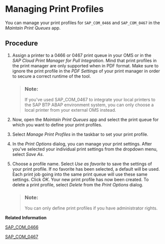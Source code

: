 <!-- loioa3b74f72fe854a4d877332590fff5608 -->

# Managing Print Profiles

You can manage your print profiles for `SAP_COM_0466` and `SAP_COM_0467` in the *Maintain Print Queues* app.



## Procedure

1.  Assign a printer to a 0466 or 0467 print queue in your OMS or in the *SAP Cloud Print Manager for Pull Integration*. Mind that print profiles in the print manager are only supported when in PDF format. Make sure to ignore the print profile in the *PDF Settings* of your print manager in order to secure a correct runtime of the tool.

    > ### Note:  
    > If you've used SAP\_COM\_0467 to integrate your local printers to the SAP BTP ABAP environment system, you can only choose a local printer from your external OMS instead.

2.  Now, open the *Maintain Print Queues* app and select the print queue for which you want to define your print profiles.

3.  Select *Manage Print Profiles* in the taskbar to set your print profile.

4.  In the *Print Options* dialog, you can manage your print settings. After you've selected your individual print settings from the dropdown menu, select *Save As*.

5.  Choose a profile name. Select *Use as favorite* to save the settings of your print profile. If no favorite has been selected, a default will be used. Each print job going into the same print queue will use these same settings. Click *OK*. Your new print profile has now been created. To delete a print profile, select *Delete* from the *Print Options* dialog.

    > ### Note:  
    > You can only define print profiles if you have administrator rights.


**Related Information**  


[SAP\_COM\_0466](sap-com-0466-524c13a.md "This document describes the configuration steps that have to be carried out by customers to set up the integration between SAP BTP ABAP environment and local printers using SAP_COM_0466.")

[SAP\_COM\_0467](sap-com-0467-523eb80.md "This document describes the configuration steps that have to be carried out by customers to set up the integration between SAP BTP ABAP environment and local printers using SAP_COM_0467.")

